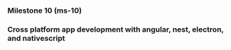 ### Milestone 10 (ms-10)

### Cross platform app development with angular, nest, electron, and nativescript
